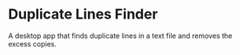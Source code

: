 # Duplicate Lines Finder

A desktop app that finds duplicate lines in a text file and removes the excess copies.

